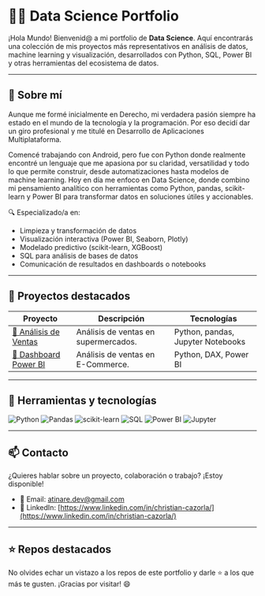 # 👩‍💻 Data Science Portfolio

¡Hola Mundo! Bienvenid@ a mi portfolio de **Data Science**. Aquí encontrarás una colección de mis proyectos más representativos en análisis de datos, machine learning y visualización, desarrollados con Python, SQL, Power BI y otras herramientas del ecosistema de datos.

---

## 🧠 Sobre mí

Aunque me formé inicialmente en Derecho, mi verdadera pasión siempre ha estado en el mundo de la tecnología y la programación. Por eso decidí dar un giro profesional y me titulé en Desarrollo de Aplicaciones Multiplataforma.

Comencé trabajando con Android, pero fue con Python donde realmente encontré un lenguaje que me apasiona por su claridad, versatilidad y todo lo que permite construir, desde automatizaciones hasta modelos de machine learning. Hoy en día me enfoco en Data Science, donde combino mi pensamiento analítico con herramientas como Python, pandas, scikit-learn y Power BI para transformar datos en soluciones útiles y accionables.

🔍 Especializado/a en:
- Limpieza y transformación de datos
- Visualización interactiva (Power BI, Seaborn, Plotly)
- Modelado predictivo (scikit-learn, XGBoost)
- SQL para análisis de bases de datos
- Comunicación de resultados en dashboards o notebooks

---

## 🚀 Proyectos destacados

| Proyecto | Descripción | Tecnologías |
|---------|-------------|-------------|
| [🔗 Análisis de Ventas ](./Analisis%20de%20Supermercado/) | Análisis de ventas  en supermercados. | Python, pandas, Jupyter Notebooks |
| [🔗 Dashboard Power BI ](./DashBoard%20Ecommerce%20Power%20BI) | Análisis de ventas  en E-Commerce. | Python, DAX, Power BI |


---

## 🧰 Herramientas y tecnologías

![Python](https://img.shields.io/badge/-Python-3776AB?style=flat&logo=python&logoColor=white)
![Pandas](https://img.shields.io/badge/-Pandas-150458?style=flat&logo=pandas)
![scikit-learn](https://img.shields.io/badge/-Scikit--learn-F7931E?style=flat&logo=scikitlearn&logoColor=white)
![SQL](https://img.shields.io/badge/-SQL-4479A1?style=flat&logo=postgresql&logoColor=white)
![Power BI](https://img.shields.io/badge/-PowerBI-F2C811?style=flat&logo=powerbi)
![Jupyter](https://img.shields.io/badge/-Jupyter-F37626?style=flat&logo=jupyter&logoColor=white)

---

## 📫 Contacto

¿Quieres hablar sobre un proyecto, colaboración o trabajo? ¡Estoy disponible!

- 📧 Email: [atinare.dev@gmail.com](atinare.dev@gmail.com)
- 💼 LinkedIn: [https://www.linkedin.com/in/christian-cazorla/](https://www.linkedin.com/in/christian-cazorla/)

---

## ⭐ Repos destacados

No olvides echar un vistazo a los repos de este portfolio y darle ⭐ a los que más te gusten. ¡Gracias por visitar! 😄
